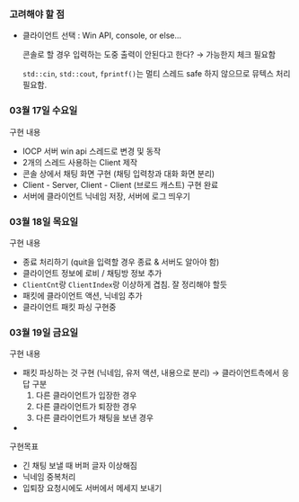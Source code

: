 ### 고려해야 할 점

- 클라이언트 선택 : Win API, console, or else...

  콘솔로 할 경우 입력하는 도중 출력이 안된다고 한다? → 가능한지 체크 필요함

  `std::cin`, `std::cout`, `fprintf()`는 멀티 스레드 safe 하지 않으므로 뮤텍스 처리 필요함.





### 03월 17일 수요일

구현 내용

- IOCP 서버 win api 스레드로 변경 및 동작
- 2개의 스레드 사용하는 Client 제작
- 콘솔 상에서 채팅 화면 구현 (채팅 입력창과 대화 화면 분리)
- Client - Server, Client - Client (브로드 캐스트) 구현 완료
- 서버에 클라이언트 닉네임 저장, 서버에 로그 띄우기

### 03월 18일 목요일

구현 내용

- 종료 처리하기 (quit을 입력할 경우 종료 & 서버도 알아야 함)
- 클라이언트 정보에 로비 / 채팅방 정보 추가
- `ClientCnt`랑 `ClientIndex`랑 이상하게 겹침. 잘 정리해야 할듯
- 패킷에 클라이언트 액션, 닉네임 추가
- 클라이언트 패킷 파싱 구현중

### 03월 19일 금요일

구현 내용

- 패킷 파싱하는 것 구현 (닉네임, 유저 액션, 내용으로 분리) → 클라이언트측에서 응답 구분
  1. 다른 클라이언트가 입장한 경우
  2. 다른 클라이언트가 퇴장한 경우
  3. 다른 클라이언트가 채팅을 보낸 경우
- 

구현목표

- 긴 채팅 보낼 때 버퍼 글자 이상해짐
- 닉네임 중복처리
- 입퇴장 요청시에도 서버에서 메세지 보내기
